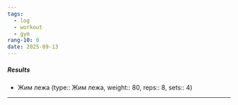 ```yaml
---
tags:
  - log
  - workout
  - gym
rang-10: 0
date: 2025-09-13
---
```


##### Results

- Жим лежа (type:: Жим лежа, weight:: 80, reps:: 8, sets:: 4)

---
